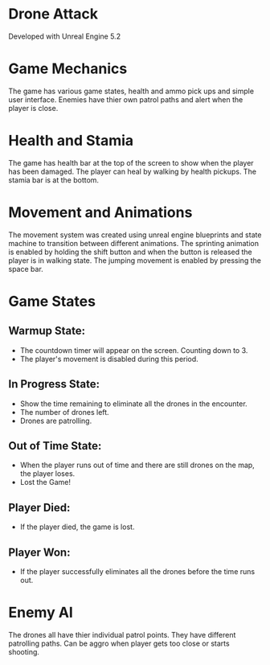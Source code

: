 # Drone Attack

Developed with Unreal Engine 5.2

# Game Mechanics

The game has various game states, health and ammo pick ups and simple user interface. Enemies have thier own patrol paths and alert when the player is close.

# Health and Stamia

The game has health bar at the top of the screen to show when the player has been damaged. The player can heal by walking by health pickups. The stamia bar is at the bottom.

# Movement and Animations

The movement system was created using unreal engine blueprints and state machine to transition between different animations.
The sprinting animation is enabled by holding the shift button and when the button is released the player is in walking state.
The jumping movement is enabled by pressing the space bar.

# Game States
## Warmup State:
- The countdown timer will appear on the screen. Counting down to 3.
- The player's movement is disabled during this period.
## In Progress State:
- Show the time remaining to eliminate all the drones in the encounter.
- The number of drones left.
- Drones are patrolling.
## Out of Time State:
- When the player runs out of time and there are still drones on the map, the player loses.
- Lost the Game!
## Player Died:
- If the player died, the game is lost.
## Player Won:
- If the player successfully eliminates all the drones before the time runs out.
# Enemy AI
The drones all have thier individual patrol points. They have different patrolling paths. Can be aggro when player gets too close or starts shooting.
